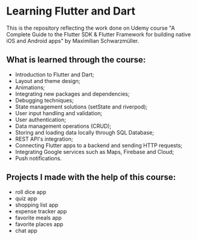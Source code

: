# Learning Flutter and Dart

This is the repository reflecting the work done on Udemy course "A Complete Guide to the Flutter SDK & Flutter Framework for building native iOS and Android apps" by Maximilian Schwarzmüller.

## What is learned through the course:

- Introduction to Flutter and Dart;
- Layout and theme design;
- Animations;
- Integrating new packages and dependencies;
- Debugging techniques;
- State management solutions (setState and riverpod);
- User input handling and validation;
- User authentication;
- Data management operations (CRUD);
- Storing and loading data locally through SQL Database;
- REST API's integration;
- Connecting Flutter apps to a backend and sending HTTP requests;
- Integrating Google services such as Maps, Firebase and Cloud;
- Push notifications.

## Projects I made with the help of this course:
- roll dice app
- quiz app
- shopping list app
- expense tracker app
- favorite meals app
- favorite places app
- chat app